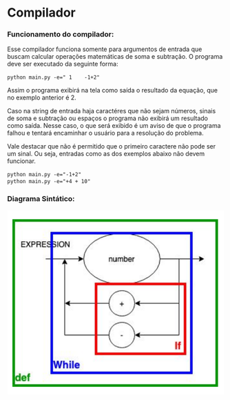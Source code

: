 # Compilador

### Funcionamento do compilador:

Esse compilador funciona somente para argumentos de entrada que buscam calcular operações matemáticas de soma e subtração. O programa deve ser executado da seguinte forma:

~~~
python main.py -e=" 1    -1+2"
~~~

Assim o programa exibirá na tela como saída o resultado da equação, que no exemplo anterior é 2.

Caso na string de entrada haja caractéres que não sejam números, sinais de soma e subtração ou espaços o programa não exibirá um resultado como saída. Nesse caso, o que será exibido é um aviso de que o programa falhou e tentará encaminhar o usuário para a resolução do problema.

Vale destacar que não é permitido que o primeiro caractere não pode ser um sinal. Ou seja, entradas como as dos exemplos abaixo não devem funcionar.

~~~
python main.py -e="-1+2"
python main.py -e="+4 + 10"
~~~

### Diagrama Sintático:

<img src="Assets/images/DiagramaSintatico.png">